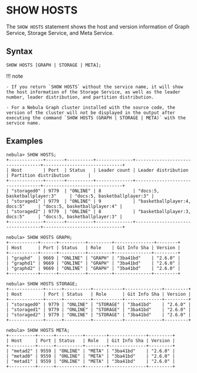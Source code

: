 # SHOW HOSTS

The `SHOW HOSTS` statement shows the host and version information of Graph Service, Storage Service, and Meta Service.

## Syntax

```ngql
SHOW HOSTS [GRAPH | STORAGE | META];
```

!!! note

    - If you return `SHOW HOSTS` without the service name, it will show the host information of the Storage Service, as well as the leader number, leader distribution, and partition distribution.
  
    - For a Nebula Graph cluster installed with the source code, the version of the cluster will not be displayed in the output after executing the command `SHOW HOSTS (GRAPH | STORAGE | META)` with the service name.


## Examples

```ngql
nebula> SHOW HOSTS;
+-------------+-------+----------+--------------+----------------------------------+------------------------------+
| Host        | Port  | Status   | Leader count | Leader distribution              | Partition distribution       |
+-------------+-------+----------+--------------+----------------------------------+------------------------------+
| "storaged0" | 9779  | "ONLINE" | 8            | "docs:5, basketballplayer:3"     | "docs:5, basketballplayer:3" |
| "storaged1" | 9779  | "ONLINE" | 9            | "basketballplayer:4, docs:5"     | "docs:5, basketballplayer:4" |
| "storaged2" | 9779  | "ONLINE" | 8            | "basketballplayer:3, docs:5"     | "docs:5, basketballplayer:3" |
+-------------+-------+----------+--------------+----------------------------------+------------------------------+

nebula> SHOW HOSTS GRAPH;
+-----------+------+----------+---------+---------------+--------+
| Host      | Port | Status   | Role    | Git Info Sha | Version |
+-----------+------+----------+---------+--------------+---------+
| "graphd"  | 9669 | "ONLINE" | "GRAPH" | "3ba41bd"    | "2.6.0" |
| "graphd1" | 9669 | "ONLINE" | "GRAPH" | "3ba41bd"    | "2.6.0" |
| "graphd2" | 9669 | "ONLINE" | "GRAPH" | "3ba41bd"    | "2.6.0" |
+-----------+------+----------+---------+--------------+---------+

nebula> SHOW HOSTS STORAGE;
+-------------+------+----------+-----------+--------------+---------+
| Host        | Port | Status   | Role      | Git Info Sha | Version |
+-------------+------+----------+-----------+--------------+---------+
| "storaged0" | 9779 | "ONLINE" | "STORAGE" | "3ba41bd"    | "2.6.0" |
| "storaged1" | 9779 | "ONLINE" | "STORAGE" | "3ba41bd"    | "2.6.0" |
| "storaged2" | 9779 | "ONLINE" | "STORAGE" | "3ba41bd"    | "2.6.0" |
+-------------+------+----------+-----------+--------------+---------+

nebula> SHOW HOSTS META;
+----------+------+----------+--------+--------------+---------+
| Host     | Port | Status   | Role   | Git Info Sha | Version |
+----------+------+----------+--------+--------------+---------+
| "metad2" | 9559 | "ONLINE" | "META" | "3ba41bd"    | "2.6.0" |
| "metad0" | 9559 | "ONLINE" | "META" | "3ba41bd"    | "2.6.0" |
| "metad1" | 9559 | "ONLINE" | "META" | "3ba41bd"    | "2.6.0" |
+----------+------+----------+--------+--------------+---------+
```

